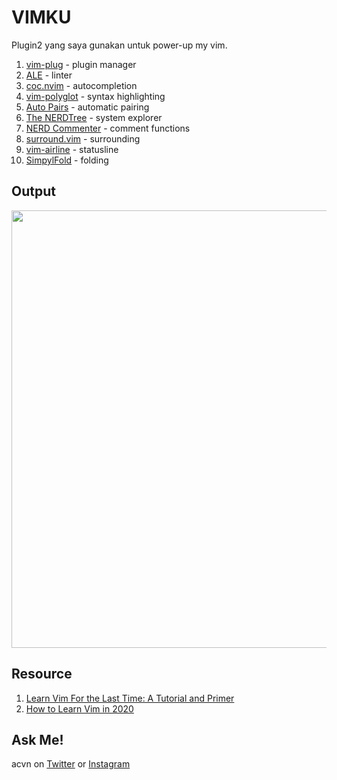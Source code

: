 # VIMKU

Plugin2 yang saya gunakan untuk power-up my vim.
1. [vim-plug](https://github.com/junegunn/vim-plug) - plugin manager
2. [ALE](https://github.com/dense-analysis/ale) - linter
3. [coc.nvim](https://github.com/neoclide/coc.nvim) - autocompletion
4. [vim-polyglot](https://github.com/sheerun/vim-polyglot) - syntax highlighting
5. [Auto Pairs](https://github.com/jiangmiao/auto-pairs) - automatic pairing
6. [The NERDTree](https://github.com/preservim/nerdtree) - system explorer
7. [NERD Commenter](https://github.com/preservim/nerdcommenter) - comment functions
8. [surround.vim](https://github.com/tpope/vim-surround) - surrounding
9. [vim-airline](https://github.com/vim-airline/vim-airline) - statusline
10. [SimpylFold](https://github.com/tmhedberg/SimpylFold) - folding

## Output
<img src="https://user-images.githubusercontent.com/52058660/130343474-82da9a9c-c873-43ab-b9d5-77671c9c524e.png" width="700">

## Resource
1. [Learn Vim For the Last Time: A Tutorial and Primer](https://danielmiessler.com/study/vim/)
2. [How to Learn Vim in 2020 ](https://dev.to/iggredible/learning-vim-in-2020-1mma)

## Ask Me!
acvn on [Twitter](https://twitter.com/aldi__satria) or [Instagram](https://www.instagram.com/aldi___satria/)
